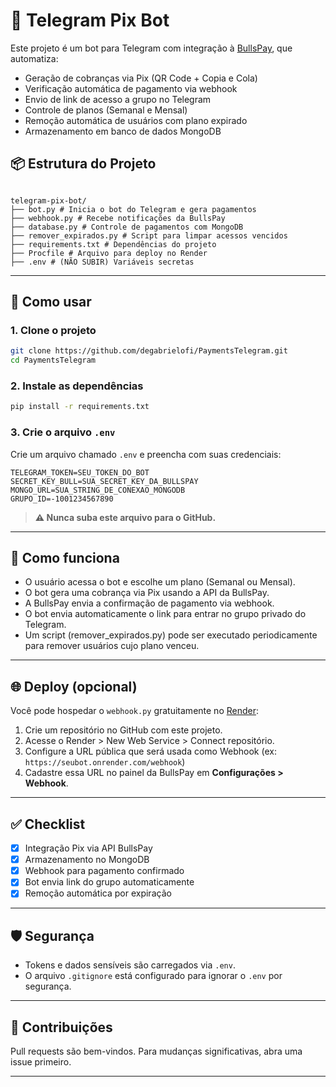 # 🤖 Telegram Pix Bot

Este projeto é um bot para Telegram com integração à [BullsPay](https://bullspay.com.br), que automatiza:

- Geração de cobranças via Pix (QR Code + Copia e Cola)
- Verificação automática de pagamento via webhook
- Envio de link de acesso a grupo no Telegram
- Controle de planos (Semanal e Mensal)
- Remoção automática de usuários com plano expirado
- Armazenamento em banco de dados MongoDB

## 📦 Estrutura do Projeto

```

telegram-pix-bot/
├── bot.py # Inicia o bot do Telegram e gera pagamentos
├── webhook.py # Recebe notificações da BullsPay
├── database.py # Controle de pagamentos com MongoDB
├── remover_expirados.py # Script para limpar acessos vencidos
├── requirements.txt # Dependências do projeto
├── Procfile # Arquivo para deploy no Render
├── .env # (NÃO SUBIR) Variáveis secretas

```

---

## 🚀 Como usar

### 1. Clone o projeto

```bash
git clone https://github.com/degabrielofi/PaymentsTelegram.git
cd PaymentsTelegram
```

### 2. Instale as dependências

```bash
pip install -r requirements.txt
```

### 3. Crie o arquivo `.env`

Crie um arquivo chamado `.env` e preencha com suas credenciais:

```
TELEGRAM_TOKEN=SEU_TOKEN_DO_BOT
SECRET_KEY_BULL=SUA_SECRET_KEY_DA_BULLSPAY
MONGO_URL=SUA_STRING_DE_CONEXAO_MONGODB
GRUPO_ID=-1001234567890
```

> **⚠️ Nunca suba este arquivo para o GitHub.**

---

## 🧠 Como funciona

- O usuário acessa o bot e escolhe um plano (Semanal ou Mensal).
- O bot gera uma cobrança via Pix usando a API da BullsPay.
- A BullsPay envia a confirmação de pagamento via webhook.
- O bot envia automaticamente o link para entrar no grupo privado do Telegram.
- Um script (remover_expirados.py) pode ser executado periodicamente para remover usuários cujo plano venceu.

---

## 🌐 Deploy (opcional)

Você pode hospedar o `webhook.py` gratuitamente no [Render](https://render.com):

1. Crie um repositório no GitHub com este projeto.
2. Acesse o Render > New Web Service > Connect repositório.
3. Configure a URL pública que será usada como Webhook (ex: `https://seubot.onrender.com/webhook`)
4. Cadastre essa URL no painel da BullsPay em **Configurações > Webhook**.

---

## ✅ Checklist

- [x] Integração Pix via API BullsPay
- [x] Armazenamento no MongoDB
- [x] Webhook para pagamento confirmado
- [x] Bot envia link do grupo automaticamente
- [x] Remoção automática por expiração

---

## 🛡️ Segurança

- Tokens e dados sensíveis são carregados via `.env`.
- O arquivo `.gitignore` está configurado para ignorar o `.env` por segurança.

---

## 🤝 Contribuições

Pull requests são bem-vindos. Para mudanças significativas, abra uma issue primeiro.

---
